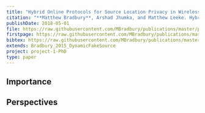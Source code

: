 ```yaml
---
title: "Hybrid Online Protocols for Source Location Privacy in Wireless Sensor Networks"
citation: "**Matthew Bradbury**, Arshad Jhumka, and Matthew Leeke. Hybrid Online Protocols for Source Location Privacy in Wireless Sensor Networks. *Journal of Parallel and Distributed Computing*, 115:67–81, May 2018. [doi:10.1016/j.jpdc.2018.01.006](https://doi.org/10.1016/j.jpdc.2018.01.006)."
publishDate: 2018-05-01
file: https://raw.githubusercontent.com/MBradbury/publications/master/papers/JPDC2018.pdf
firstpage: https://raw.githubusercontent.com/MBradbury/publications/master/firstpages/JPDC2018.svg
bibtex: https://raw.githubusercontent.com/MBradbury/publications/master/bibtex/Bradbury_2018_HybridOnlineProtocols.bib
extends: Bradbury_2015_DynamicFakeSource
project: project-1-PhD
type: paper
---
```


<!-- readmore -->

## Importance

## Perspectives


